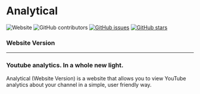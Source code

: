 # Analytical
![Website](https://img.shields.io/website?url=https%3A%2F%2Fthemorningcompany.net) ![GitHub contributors](https://img.shields.io/github/contributors/TheMorningCompany/analytical-website) [![GitHub issues](https://img.shields.io/github/issues/TheMorningCompany/analytical-website)](https://github.com/TheMorningCompany/analytical-website/issues) [![GitHub stars](https://img.shields.io/github/stars/TheMorningCompany/analytical-website)](https://github.com/TheMorningCompany/analytical-website/stargazers)
### Website Version
---
### Youtube analytics. In a whole new light.
Analytical (Website Version) is a website that allows you to view YouTube analytics about your channel in a simple, user friendly way.

